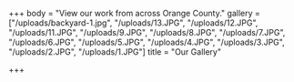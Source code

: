 +++
body = "View our work from across Orange County."
gallery = ["/uploads/backyard-1.jpg", "/uploads/13.JPG", "/uploads/12.JPG", "/uploads/11.JPG", "/uploads/9.JPG", "/uploads/8.JPG", "/uploads/7.JPG", "/uploads/6.JPG", "/uploads/5.JPG", "/uploads/4.JPG", "/uploads/3.JPG", "/uploads/2.JPG", "/uploads/1.JPG"]
title = "Our Gallery"

+++
